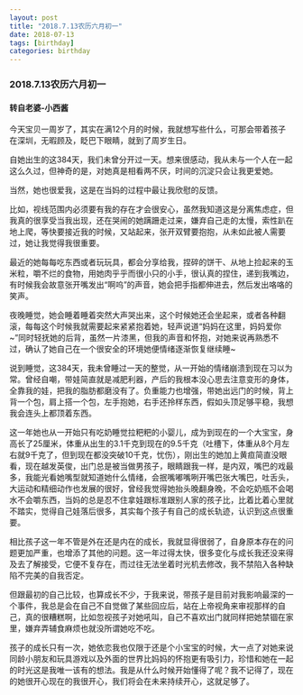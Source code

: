 ```yaml
---
layout: post
title: "2018.7.13农历六月初一"
date: 2018-07-13
tags: [birthday]
categories: birthday
---
```


### 2018.7.13农历六月初一

#### 转自老婆-小西酱

今天宝贝一周岁了，其实在满12个月的时候，我就想写些什么，可那会带着孩子在深圳，无暇顾及，眨巴下眼睛，就到了周岁生日。

自她出生的这384天，我们未曾分开过一天。想来很感动，我从未与一个人在一起这么久过，但神奇的是，对她真是相看两不厌，时间的沉淀只会让我更爱她。

当然，她也很爱我，这是在当妈的过程中最让我欣慰的反馈。

比如，视线范围内必须要有我的存在才会很安心，虽然我知道这是分离焦虑症，但我真的很享受当我出现，还在哭闹的她蹒跚走过来，嫌弃自己走的太慢，索性趴在地上爬，等快要接近我的时候，又站起来，张开双臂要抱抱，从未如此被人需要过，她让我觉得我很重要。

最近的她每每吃东西或者玩玩具，都会分享给我，捏碎的饼干、从地上捡起来的玉米粒，嚼不烂的食物，用她肉乎乎而很小只的小手，很认真的捏住，递到我嘴边，有时候我会故意张开嘴发出“啊呜”的声音，她会把手指都伸进去，然后发出咯咯的笑声。

夜晚睡觉，她会睡着睡着突然大声哭出来，这个时候她还会坐起来，或者各种翻滚，每每这个时候我就需要起来紧紧抱着她，轻声说道“妈妈在这里，妈妈爱你~”同时轻抚她的后背，虽然一片漆黑，但我的声音和怀抱，对她来说再熟悉不过，确认了她自己在一个很安全的环境她便情绪逐渐恢复继续睡~

说到睡觉，这384天，我未曾睡过一天的整觉，从一开始的情绪崩溃到现在习以为常。曾经自嘲，带娃简直就是减肥利器，产后的我根本没心思去注意变形的身体，全靠我的娃，把我的脂肪都磨没有了。负重能力也增强，带她出远门的时候，背上背一个包，肩上搭一个包，左手抱她，右手还拎样东西，假如头顶足够平稳，我想我会连头上都顶着东西。

这一年她也从一开始只有吃奶睡觉拉粑粑的小婴儿，成为到现在的一个大宝宝，身高长了25厘米，体重从出生的3.1千克到现在的9.5千克（吐槽下，体重从8个月左右就9千克了，但到现在都没突破10千克，忧伤），刚出生的她加上黄疸简直没眼看，现在越发英俊，出门总是被当做男孩子，眼睛跟我一样，是内双，嘴巴的戏最多，我能光看她嘴型就知道她什么情绪，会抿嘴嘟嘴咧开嘴巴张大嘴巴，吐舌头，大运动和精细动作也发展的很好，曾经我觉得她抬头晚翻身晚，不会吃奶瓶不会喝水不会嚼东西，当妈的总是忍不住拿娃跟标准跟别人家的孩子比，比着比着心里就不踏实，觉得自己娃落后很多，其实每个孩子有自己的成长轨迹，认识到这点很重要。

相比孩子这一年不管是外在还是内在的成长，我就显得很弱了，自身原本存在的问题更加严重，也增添了其他的问题。这一年过得太快，很多变化与成长我还没来得及去了解接受，它便不复存在，而过往无法坐着时光机去修改，我不禁陷入各种缺陷不完美的自我否定。

但跟最初的自己比较，也算成长不少，于我来说，带孩子是目前对我影响最深的一个事件，我总是会在自己不自觉做了某些回应后，站在上帝视角来审视那样的自己，真的很糟糕啊，比如忽视孩子对她吼叫，自己不喜欢出门就同样把她禁锢在家里，嫌弃弄辅食麻烦也就没所谓她吃不吃。

孩子的成长只有一次，她依恋我也仅限于还是个小宝宝的时候，大一点了对她来说同龄小朋友和玩具游戏以及外面的世界比妈妈的怀抱更有吸引力，珍惜和她在一起的时光这是我唯一该有的想法。我是从什么时候开始懂得了呢？我不记得了，现在的她很开心现在的我很开心，我们将会在未来持续开心，这就足够了。